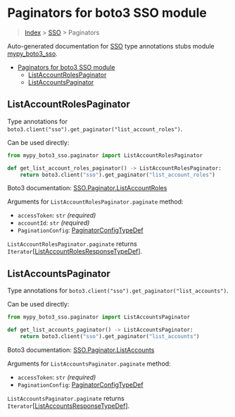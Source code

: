 # Paginators for boto3 SSO module

> [Index](..) > [SSO](.) > Paginators

Auto-generated documentation for
[SSO](https://boto3.amazonaws.com/v1/documentation/api/1.17.76/reference/services/sso.html#SSO)
type annotations stubs module
[mypy_boto3_sso](https://pypi.org/project/mypy-boto3-sso/).

- [Paginators for boto3 SSO module](#paginators-for-boto3-sso-module)
  - [ListAccountRolesPaginator](#listaccountrolespaginator)
  - [ListAccountsPaginator](#listaccountspaginator)

## ListAccountRolesPaginator

Type annotations for `boto3.client("sso").get_paginator("list_account_roles")`.

Can be used directly:

```python
from mypy_boto3_sso.paginator import ListAccountRolesPaginator

def get_list_account_roles_paginator() -> ListAccountRolesPaginator:
    return boto3.client("sso").get_paginator("list_account_roles")
```

Boto3 documentation:
[SSO.Paginator.ListAccountRoles](https://boto3.amazonaws.com/v1/documentation/api/1.17.76/reference/services/sso.html#SSO.Paginator.ListAccountRoles)

Arguments for `ListAccountRolesPaginator.paginate` method:

- `accessToken`: `str` *(required)*
- `accountId`: `str` *(required)*
- `PaginationConfig`:
  [PaginatorConfigTypeDef](./type_defs.md#paginatorconfigtypedef)

`ListAccountRolesPaginator.paginate` returns
`Iterator`\[[ListAccountRolesResponseTypeDef](./type_defs.md#listaccountrolesresponsetypedef)\].

## ListAccountsPaginator

Type annotations for `boto3.client("sso").get_paginator("list_accounts")`.

Can be used directly:

```python
from mypy_boto3_sso.paginator import ListAccountsPaginator

def get_list_accounts_paginator() -> ListAccountsPaginator:
    return boto3.client("sso").get_paginator("list_accounts")
```

Boto3 documentation:
[SSO.Paginator.ListAccounts](https://boto3.amazonaws.com/v1/documentation/api/1.17.76/reference/services/sso.html#SSO.Paginator.ListAccounts)

Arguments for `ListAccountsPaginator.paginate` method:

- `accessToken`: `str` *(required)*
- `PaginationConfig`:
  [PaginatorConfigTypeDef](./type_defs.md#paginatorconfigtypedef)

`ListAccountsPaginator.paginate` returns
`Iterator`\[[ListAccountsResponseTypeDef](./type_defs.md#listaccountsresponsetypedef)\].
